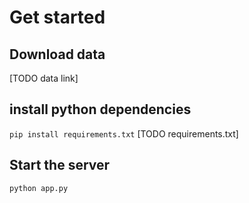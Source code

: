 # Get started

## Download data
[TODO data link]

## install python dependencies
```pip install requirements.txt```
[TODO requirements.txt]

## Start the server
```python app.py```
